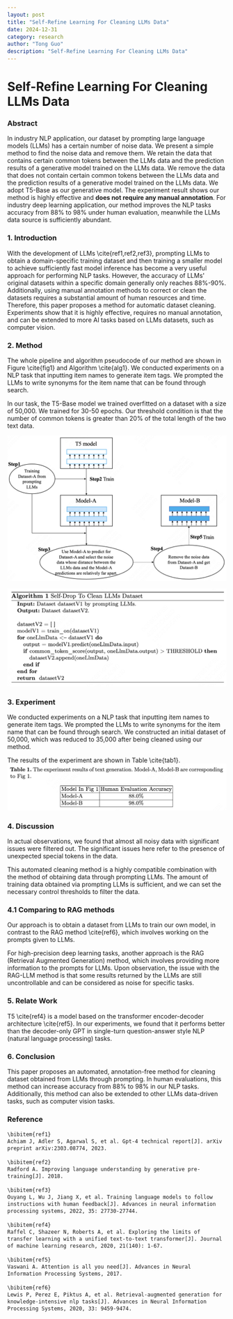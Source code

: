 ```yaml
---
layout: post
title: "Self-Refine Learning For Cleaning LLMs Data"
date: 2024-12-31
category: research
author: "Tong Guo"
description: "Self-Refine Learning For Cleaning LLMs Data"
---
```

# Self-Refine Learning For Cleaning LLMs Data

### Abstract

In industry NLP application, our dataset by prompting large language models (LLMs) has a certain number of noise data. 
We present a simple method to find the noise data and remove them. 
We retain the data that contains certain common tokens between the LLMs data and the prediction results of a generative model trained on the LLMs data.
We remove the data that does not contain certain common tokens between the LLMs data and the prediction results of a generative model trained on the LLMs data.
We adopt T5-Base as our generative model.
The experiment result shows our method is highly effective and **does not require any manual annotation**.
For industry deep learning application, our method improves the NLP tasks accuracy from 88% to 98% under human evaluation, meanwhile the LLMs data source is sufficiently abundant.

### 1. Introduction
With the development of LLMs \cite{ref1,ref2,ref3}, prompting LLMs to obtain a domain-specific training dataset and then training a smaller model to achieve sufficiently fast model inference has become a very useful approach for performing NLP tasks. However, the accuracy of LLMs' original datasets within a specific domain generally only reaches 88%-90%. Additionally, using manual annotation methods to correct or clean the datasets requires a substantial amount of human resources and time. Therefore, this paper proposes a method for automatic dataset cleaning. Experiments show that it is highly effective, requires no manual annotation, and can be extended to more AI tasks based on LLMs datasets, such as computer vision.

### 2. Method

The whole pipeline and algorithm pseudocode of our method are shown in Figure \cite{fig1} and Algorithm \cite{alg1}. We conducted experiments on a NLP task that inputting item names to generate item tags. We prompted the LLMs to write synonyms for the item name that can be found through search.

In our task, the T5-Base model we trained overfitted on a dataset with a size of 50,000. We trained for 30-50 epochs. Our threshold condition is that the number of common tokens is greater than 20% of the total length of the two text data.

![fig1](/assets/png/self-refine-use-llm/fig1.png)

![alg1](/assets/png/self-refine-use-llm/alg1.png)

### 3. Experiment
We conducted experiments on a NLP task that inputting item names to generate item tags. We prompted the LLMs to write synonyms for the item name that can be found through search. We constructed an initial dataset of 50,000, which was reduced to 35,000 after being cleaned using our method. 

The results of the experiment are shown in Table \cite{tab1}.
![table1](/assets/png/self-refine-use-llm/table1.png)

### 4. Discussion

In actual observations, we found that almost all noisy data with significant issues were filtered out. The significant issues here refer to the presence of unexpected special tokens in the data.

This automated cleaning method is a highly compatible combination with the method of obtaining data through prompting LLMs. The amount of training data obtained via prompting LLMs is sufficient, and we can set the necessary control thresholds to filter the data.

### 4.1 Comparing to RAG methods

Our approach is to obtain a dataset from LLMs to train our own model, in contrast to the RAG method \cite{ref6}, which involves working on the prompts given to LLMs.

For high-precision deep learning tasks, another approach is the RAG (Retrieval Augmented Generation) method, which involves providing more information to the prompts for LLMs. Upon observation, the issue with the RAG-LLM method is that some results returned by the LLMs are still uncontrollable and can be considered as noise for specific tasks.

### 5. Relate Work
T5 \cite{ref4} is a model based on the transformer encoder-decoder architecture \cite{ref5}. In our experiments, we found that it performs better than the decoder-only GPT in single-turn question-answer style NLP (natural language processing) tasks.

### 6. Conclusion

This paper proposes an automated, annotation-free method for cleaning dataset obtained from LLMs through prompting. In human evaluations, this method can increase accuracy from 88% to 98% in our NLP tasks. Additionally, this method can also be extended to other LLMs data-driven tasks, such as computer vision tasks.

### Reference

```
\bibitem{ref1}
Achiam J, Adler S, Agarwal S, et al. Gpt-4 technical report[J]. arXiv preprint arXiv:2303.08774, 2023.

\bibitem{ref2}
Radford A. Improving language understanding by generative pre-training[J]. 2018.

\bibitem{ref3}
Ouyang L, Wu J, Jiang X, et al. Training language models to follow instructions with human feedback[J]. Advances in neural information processing systems, 2022, 35: 27730-27744.

\bibitem{ref4}
Raffel C, Shazeer N, Roberts A, et al. Exploring the limits of transfer learning with a unified text-to-text transformer[J]. Journal of machine learning research, 2020, 21(140): 1-67.

\bibitem{ref5}
Vaswani A. Attention is all you need[J]. Advances in Neural Information Processing Systems, 2017.

\bibitem{ref6}
Lewis P, Perez E, Piktus A, et al. Retrieval-augmented generation for knowledge-intensive nlp tasks[J]. Advances in Neural Information Processing Systems, 2020, 33: 9459-9474.
```

